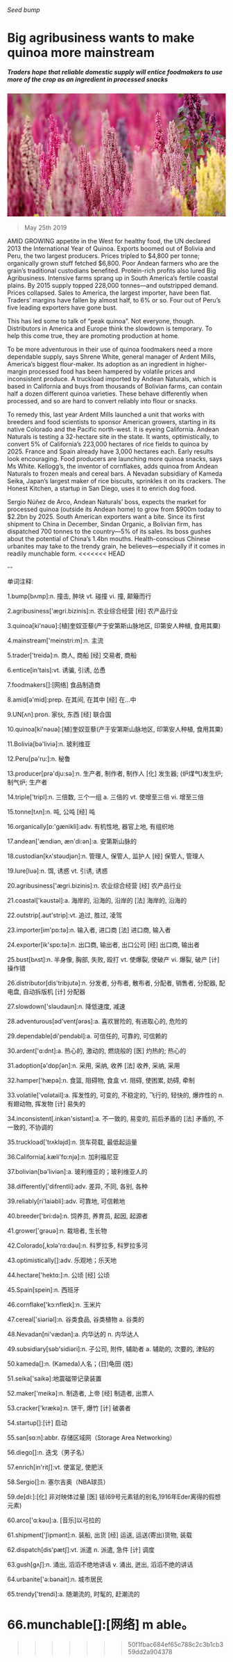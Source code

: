 ###### Seed bump

# Big agribusiness wants to make quinoa more mainstream 

##### Traders hope that reliable domestic supply will entice foodmakers to use more of the crop as an ingredient in processed snacks 

![image](images/20190525_WBP003_0.jpg) 

> May 25th 2019 

AMID GROWING appetite in the West for healthy food, the UN declared 2013 the International Year of Quinoa. Exports boomed out of Bolivia and Peru, the two largest producers. Prices tripled to $4,800 per tonne; organically grown stuff fetched $6,800. Poor Andean farmers who are the grain’s traditional custodians benefited. Protein-rich profits also lured Big Agribusiness. Intensive farms sprang up in South America’s fertile coastal plains. By 2015 supply topped 228,000 tonnes—and outstripped demand. Prices collapsed. Sales to America, the largest importer, have been flat. Traders’ margins have fallen by almost half, to 6% or so. Four out of Peru’s five leading exporters have gone bust. 

This has led some to talk of “peak quinoa”. Not everyone, though. Distributors in America and Europe think the slowdown is temporary. To help this come true, they are promoting production at home. 

To be more adventurous in their use of quinoa foodmakers need a more dependable supply, says Shrene White, general manager of Ardent Mills, America’s biggest flour-maker. Its adoption as an ingredient in higher-margin processed food has been hampered by volatile prices and inconsistent produce. A truckload imported by Andean Naturals, which is based in California and buys from thousands of Bolivian farms, can contain half a dozen different quinoa varieties. These behave differently when processed, and so are hard to convert reliably into flour or snacks. 

To remedy this, last year Ardent Mills launched a unit that works with breeders and food scientists to sponsor American growers, starting in its native Colorado and the Pacific north-west. It is eyeing California. Andean Naturals is testing a 32-hectare site in the state. It wants, optimistically, to convert 5% of California’s 223,000 hectares of rice fields to quinoa by 2025. France and Spain already have 3,000 hectares each. Early results look encouraging. Food producers are launching more quinoa snacks, says Ms White. Kellogg’s, the inventor of cornflakes, adds quinoa from Andean Naturals to frozen meals and cereal bars. A Nevadan subsidiary of Kameda Seika, Japan’s largest maker of rice biscuits, sprinkles it on its crackers. The Honest Kitchen, a startup in San Diego, uses it to enrich dog food. 

Sergio Núñez de Arco, Andean Naturals’ boss, expects the market for processed quinoa (outside its Andean home) to grow from $900m today to $2.2bn by 2025. South American exporters want a bite. Since its first shipment to China in December, Sindan Organic, a Bolivian firm, has dispatched 700 tonnes to the country—5% of its sales. Its boss gushes about the potential of China’s 1.4bn mouths. Health-conscious Chinese urbanites may take to the trendy grain, he believes—especially if it comes in readily munchable form. 
<<<<<<< HEAD

-- 

 单词注释:

1.bump[bʌmp]:n. 撞击, 肿块 vt. 碰撞 vi. 撞, 颠簸而行 

2.agribusiness['ægri.bizinis]:n. 农业综合经营 [经] 农产品行业 

3.quinoa[ki'nәuә]:[植]奎奴亚藜(产于安第斯山脉地区, 印第安人种植, 食用其粟) 

4.mainstream['meinstri:m]:n. 主流 

5.trader['treidә]:n. 商人, 商船 [经] 交易者, 商船 

6.entice[in'tais]:vt. 诱骗, 引诱, 怂恿 

7.foodmakers[]:[网络] 食品制造商 

8.amid[ә'mid]:prep. 在其间, 在其中 [经] 在...中 

9.UN[ʌn]:pron. 家伙, 东西 [经] 联合国 

10.quinoa[ki'nәuә]:[植]奎奴亚藜(产于安第斯山脉地区, 印第安人种植, 食用其粟) 

11.Bolivia[bә'liviә]:n. 玻利维亚 

12.Peru[pә'ru:]:n. 秘鲁 

13.producer[prә'dju:sә]:n. 生产者, 制作者, 制作人 [化] 发生器; (炉煤气)发生炉; 制气炉; 生产者 

14.triple['tripl]:n. 三倍数, 三个一组 a. 三倍的 vt. 使增至三倍 vi. 增至三倍 

15.tonne[tʌn]:n. 吨, 公吨 [经] 吨 

16.organically[ɒ:'gænikli]:adv. 有机性地, 器官上地, 有组织地 

17.andean['ændiәn, æn'di:әn]:a. 安第斯山脉的 

18.custodian[kʌ'stәudjәn]:n. 管理人, 保管人, 监护人 [经] 保管人, 管理人 

19.lure[luә]:n. 饵, 诱惑 vt. 引诱, 诱惑 

20.agribusiness['ægri.bizinis]:n. 农业综合经营 [经] 农产品行业 

21.coastal['kәustәl]:a. 海岸的, 沿海的, 沿岸的 [法] 海岸的, 沿海的 

22.outstrip[.aut'strip]:vt. 追过, 胜过, 凌驾 

23.importer[im'pɒ:tә]:n. 输入者, 进口商 [法] 进口商, 输入者 

24.exporter[ik'spɒ:tә]:n. 出口商, 输出者, 出口公司 [经] 出口商, 输出者 

25.bust[bʌst]:n. 半身像, 胸部, 失败, 殴打 vt. 使爆裂, 使破产 vi. 爆裂, 破产 [计] 操作错 

26.distributor[dis'tribjutә]:n. 分发者, 分布者, 散布者, 分配者, 销售者, 分配器, 配电盘, 自动拆版机 [计] 分配器 

27.slowdown['slәudaun]:n. 降低速度, 减速 

28.adventurous[әd'ventʃәrәs]:a. 喜欢冒险的, 有进取心的, 危险的 

29.dependable[di'pendәbl]:a. 可信任的, 可靠的, 可信赖的 

30.ardent['ɑ:dnt]:a. 热心的, 激动的, 燃烧般的 [医] 灼热的; 热心的 

31.adoption[ә'dɒpʃәn]:n. 采用, 采纳, 收养 [法] 收养, 采纳, 采用 

32.hamper['hæpә]:n. 食篮, 阻碍物, 食盒 vt. 阻碍, 使困累, 妨碍, 牵制 

33.volatile['vɒlәtail]:a. 挥发性的, 可变的, 不稳定的, 飞行的, 轻快的, 爆炸性的 n. 有翅动物, 挥发物 [计] 易失的 

34.inconsistent[.inkәn'sistәnt]:a. 不一致的, 易变的, 前后矛盾的 [法] 矛盾的, 不一致的, 不协调的 

35.truckload['trʌklәjd]:n. 货车荷载, 最低起运量 

36.California[.kæli'fɒ:njә]:n. 加利福尼亚 

37.bolivian[bә'liviәn]:a. 玻利维亚的；玻利维亚人的 

38.differently['difrentli]:adv. 差异, 不同, 各别, 各种 

39.reliably[ri'laiәbli]:adv. 可靠地, 可信赖地 

40.breeder['bri:dә]:n. 饲养员, 养育员, 起因, 起源者 

41.grower['grәuә]:n. 栽培者, 生长物 

42.Colorado[,kɔlә'rɑ:dәu]:n. 科罗拉多, 科罗拉多河 

43.optimistically[]:adv. 乐观地；乐天地 

44.hectare['hektɑ:]:n. 公顷 [经] 公顷 

45.Spain[spein]:n. 西班牙 

46.cornflake['kɔ:nfleɪk]:n. 玉米片 

47.cereal['siәriәl]:n. 谷类食品, 谷类植物 a. 谷类的 

48.Nevadan[ni'vædәn]:a. 内华达的 n. 内华达人 

49.subsidiary[sәb'sidiәri]:n. 子公司, 附件, 辅助者 a. 辅助的, 次要的, 津贴的 

50.kameda[]:n. (Kameda)人名；(日)龟田 (姓) 

51.seika['saikә]:地震磁带记录装置 

52.maker['meikә]:n. 制造者, 上帝 [经] 制造者, 出票人 

53.cracker['krækә]:n. 饼干, 爆竹 [计] 破袭者 

54.startup[]:[计] 启动 

55.san[sɑ:n]:abbr. 存储区域网（Storage Area Networking） 

56.diego[]:n. 迭戈（男子名） 

57.enrich[in'ritʃ]:vt. 使富足, 使肥沃 

58.Sergio[]:n. 塞尔吉奥（NBA球员） 

59.de[di:]:[化] 非对映体过量 [医] 铥(69号元素铥的别名,1916年Eder离得的假想元素) 

60.arco['ɑ:kәu]:a. [音乐]以弓拉的 

61.shipment['ʃipmәnt]:n. 装船, 出货 [经] 运送, 运送(寄出)货物, 装载 

62.dispatch[dis'pætʃ]:vt. 派遣 n. 派遣, 急件 [计] 调度 

63.gush[gʌʃ]:n. 涌出, 滔滔不绝地讲话 v. 涌出, 迸出, 滔滔不绝的讲话 

64.urbanite['ә:bәnait]:n. 城市居民 

65.trendy['trendi]:a. 随潮流的, 时髦的, 赶潮流的 

66.munchable[]:[网络] m able。 
=======
>>>>>>> 50f1fbac684ef65c788c2c3b1cb359dd2a904378

